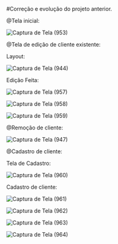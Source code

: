 #Correção e evolução do projeto anterior.

@Tela inicial: 

![Captura de Tela (953)](https://user-images.githubusercontent.com/73408388/134783290-db688166-8e49-410a-9af9-b0613f889a4e.png)

@Tela de edição de cliente existente:

Layout:

![Captura de Tela (944)](https://user-images.githubusercontent.com/73408388/134783456-6d04355a-4c0a-47d4-a47c-6c7a33419b66.png)

Edição Feita:

![Captura de Tela (957)](https://user-images.githubusercontent.com/73408388/134783428-adf449ab-2554-4247-af95-9e0ef1962e25.png)

![Captura de Tela (958)](https://user-images.githubusercontent.com/73408388/134783434-b0609066-7636-4d86-94ff-05e52c73b0d8.png)

![Captura de Tela (959)](https://user-images.githubusercontent.com/73408388/134783441-5ff487cb-a9f2-4df0-8916-49031bf04765.png)

@Remoção de cliente:

![Captura de Tela (947)](https://user-images.githubusercontent.com/73408388/134783332-700fa75f-d239-42e9-895f-d73f63ed5640.png)

@Cadastro de cliente:

Tela de Cadastro:

![Captura de Tela (960)](https://user-images.githubusercontent.com/73408388/134783505-ea071829-8196-43cf-a848-61e3879ac561.png)

Cadastro de cliente:

![Captura de Tela (961)](https://user-images.githubusercontent.com/73408388/134783556-cd885dc7-c690-4598-9f5e-eb260c501ad9.png)

![Captura de Tela (962)](https://user-images.githubusercontent.com/73408388/134783566-e4ea7afb-d474-4c33-bc76-c32e32a695ca.png)

![Captura de Tela (963)](https://user-images.githubusercontent.com/73408388/134783575-86ec8a36-de12-43c4-bf97-cb68d7b5d628.png)

![Captura de Tela (964)](https://user-images.githubusercontent.com/73408388/134783581-761025cb-1c9b-47b1-9c5e-1b92d07af190.png)


